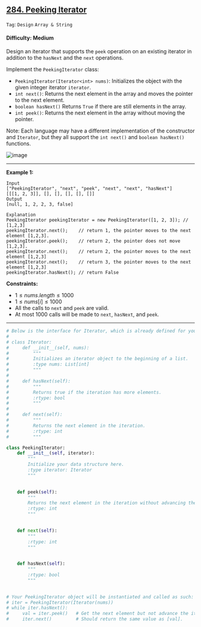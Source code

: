 ## [284. Peeking Iterator](https://leetcode.com/problems/peeking-iterator)

```Tag```: ```Design``` ```Array & String```

#### Difficulty: Medium

Design an iterator that supports the ```peek``` operation on an existing iterator in addition to the ```hasNext``` and the ```next``` operations.

Implement the ```PeekingIterator``` class:

- ```PeekingIterator(Iterator<int> nums)```: Initializes the object with the given integer iterator ```iterator```.
- ```int next()```: Returns the next element in the array and moves the pointer to the next element.
- ```boolean hasNext()``` Returns ```True``` if there are still elements in the array.
- ```int peek()```: Returns the next element in the array without moving the pointer.

Note: Each language may have a different implementation of the constructor and ```Iterator```, but they all support the ```int next()``` and ```boolean hasNext()``` functions.

![image](https://github.com/quananhle/Python/assets/35042430/f8f11e01-3758-4ab9-adad-8a184107b769)

---

__Example 1:__
```
Input
["PeekingIterator", "next", "peek", "next", "next", "hasNext"]
[[[1, 2, 3]], [], [], [], [], []]
Output
[null, 1, 2, 2, 3, false]

Explanation
PeekingIterator peekingIterator = new PeekingIterator([1, 2, 3]); // [1,2,3]
peekingIterator.next();    // return 1, the pointer moves to the next element [1,2,3].
peekingIterator.peek();    // return 2, the pointer does not move [1,2,3].
peekingIterator.next();    // return 2, the pointer moves to the next element [1,2,3]
peekingIterator.next();    // return 3, the pointer moves to the next element [1,2,3]
peekingIterator.hasNext(); // return False
```

__Constraints:__

- $1 \le nums.length \le 1000$
- $1 \le nums[i] \le 1000$
- All the calls to ```next``` and ```peek``` are valid.
- At most 1000 calls will be made to ```next```, ```hasNext```, and ```peek```.

---

```Python
# Below is the interface for Iterator, which is already defined for you.
#
# class Iterator:
#     def __init__(self, nums):
#         """
#         Initializes an iterator object to the beginning of a list.
#         :type nums: List[int]
#         """
#
#     def hasNext(self):
#         """
#         Returns true if the iteration has more elements.
#         :rtype: bool
#         """
#
#     def next(self):
#         """
#         Returns the next element in the iteration.
#         :rtype: int
#         """

class PeekingIterator:
    def __init__(self, iterator):
        """
        Initialize your data structure here.
        :type iterator: Iterator
        """
        

    def peek(self):
        """
        Returns the next element in the iteration without advancing the iterator.
        :rtype: int
        """
        

    def next(self):
        """
        :rtype: int
        """
        

    def hasNext(self):
        """
        :rtype: bool
        """
        

# Your PeekingIterator object will be instantiated and called as such:
# iter = PeekingIterator(Iterator(nums))
# while iter.hasNext():
#     val = iter.peek()   # Get the next element but not advance the iterator.
#     iter.next()         # Should return the same value as [val].
```
